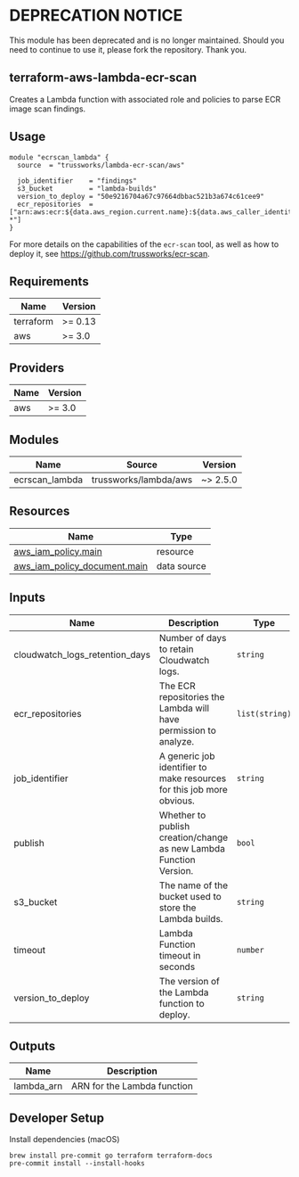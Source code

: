 # DEPRECATION NOTICE

This module has been deprecated and is no longer maintained. Should you need to continue to use it, please fork the repository. Thank you.

## terraform-aws-lambda-ecr-scan
Creates a Lambda function with associated role and policies to parse ECR image scan findings.

## Usage

```hcl
module "ecrscan_lambda" {
  source  = "trussworks/lambda-ecr-scan/aws"

  job_identifier    = "findings"
  s3_bucket         = "lambda-builds"
  version_to_deploy = "50e9216704a67c97664dbbac521b3a674c61cee9"
  ecr_repositories  = ["arn:aws:ecr:${data.aws_region.current.name}:${data.aws_caller_identity.current.account_id}:repository/app-*"]
}
```

For more details on the capabilities of the `ecr-scan` tool, as
well as how to deploy it, see <https://github.com/trussworks/ecr-scan>.

<!-- BEGINNING OF PRE-COMMIT-TERRAFORM DOCS HOOK -->
## Requirements

| Name | Version |
|------|---------|
| terraform | >= 0.13 |
| aws | >= 3.0 |

## Providers

| Name | Version |
|------|---------|
| aws | >= 3.0 |

## Modules

| Name | Source | Version |
|------|--------|---------|
| ecrscan\_lambda | trussworks/lambda/aws | ~> 2.5.0 |

## Resources

| Name | Type |
|------|------|
| [aws_iam_policy.main](https://registry.terraform.io/providers/hashicorp/aws/latest/docs/resources/iam_policy) | resource |
| [aws_iam_policy_document.main](https://registry.terraform.io/providers/hashicorp/aws/latest/docs/data-sources/iam_policy_document) | data source |

## Inputs

| Name | Description | Type | Default | Required |
|------|-------------|------|---------|:--------:|
| cloudwatch\_logs\_retention\_days | Number of days to retain Cloudwatch logs. | `string` | `"90"` | no |
| ecr\_repositories | The ECR repositories the Lambda will have permission to analyze. | `list(string)` | n/a | yes |
| job\_identifier | A generic job identifier to make resources for this job more obvious. | `string` | n/a | yes |
| publish | Whether to publish creation/change as new Lambda Function Version. | `bool` | `false` | no |
| s3\_bucket | The name of the bucket used to store the Lambda builds. | `string` | n/a | yes |
| timeout | Lambda Function timeout in seconds | `number` | `120` | no |
| version\_to\_deploy | The version of the Lambda function to deploy. | `string` | n/a | yes |

## Outputs

| Name | Description |
|------|-------------|
| lambda\_arn | ARN for the Lambda function |
<!-- END OF PRE-COMMIT-TERRAFORM DOCS HOOK -->

## Developer Setup

Install dependencies (macOS)

```shell
brew install pre-commit go terraform terraform-docs
pre-commit install --install-hooks
```
